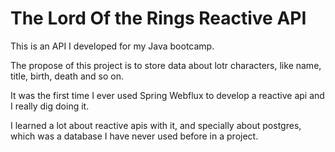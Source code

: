 # The Lord Of the Rings Reactive API

This is an API I developed for my Java bootcamp.

The propose of this project is to store data about lotr characters, like name, title, birth, death and so on.

It was the first time I ever used Spring Webflux to develop a reactive api and I really dig doing it.

I learned a lot about reactive apis with it, and specially about postgres, which was a database I have never used before in a project.

  

